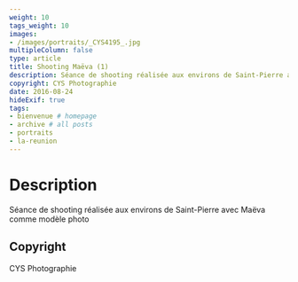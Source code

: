 ```yaml
---
weight: 10
tags_weight: 10
images:
- /images/portraits/_CYS4195_.jpg
multipleColumn: false
type: article
title: Shooting Maëva (1)
description: Séance de shooting réalisée aux environs de Saint-Pierre avec Maëva comme modèle photo
copyright: CYS Photographie
date: 2016-08-24
hideExif: true
tags:
- bienvenue # homepage
- archive # all posts
- portraits
- la-reunion
---
```


# Description

Séance de shooting réalisée aux environs de Saint-Pierre avec Maëva comme modèle photo

## Copyright

CYS Photographie
